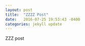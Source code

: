 ```yaml
---
layout: post
title:  "ZZZZ Post"
date:   2016-07-25 19:53:43 -0400
categories: jekyll update
---
```

ZZZ post
